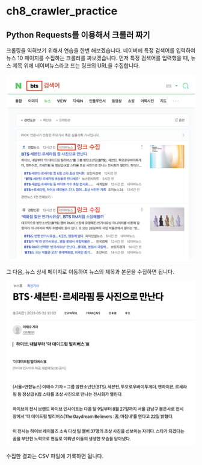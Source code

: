 # ch8_crawler_practice

## Python Requests를 이용해서 크롤러 짜기

크롤링을 익혀보기 위해서 연습을 한번 해보겠습니다. 네이버에 특정 검색어를 입력하여 뉴스 10 페이지를 수집하는 크롤러를 짜보겠습니다. 먼저 특정 검색어를 입력했을 때, 뉴스 제목 위에 네이버뉴스라고 뜨는 링크의 URL을 수집합니다.

![Untitled](ch8_crawler_practice/Untitled.png)

그 다음, 뉴스 상세 페이지로 이동하여 뉴스의 제목과 본문을 수집하면 됩니다.

![Untitled](ch8_crawler_practice/Untitled%201.png)

수집한 결과는 CSV 파일에 기록하면 됩니다.